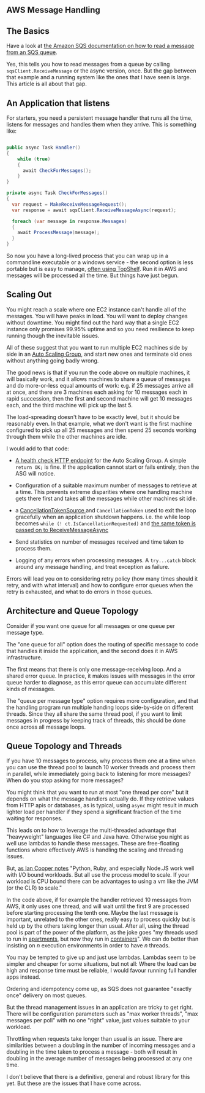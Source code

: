 ## AWS Message Handling

## The Basics

Have a look at [the Amazon SQS documentation on how to read a message from an SQS queue](http://docs.aws.amazon.com/sdk-for-net/v3/developer-guide/how-to/sqs/ReceiveMessage.html).

Yes, this tells you how to read messages from a queue by calling `sqsClient.ReceiveMessage` or the async version, once. But the gap between that example and a running system like the ones that I have seen is large. This article is all about that gap. 

## An Application that listens

For starters, you need a persistent message handler that runs all the time, listens  for messages and handles them when they arrive. This is something like:

```csharp

public async Task Handler()
{
	while (true)
	{
	  await CheckForMessages();
	}
}

private async Task CheckForMessages()
{
  var request = MakeReceiveMessageRequest();
  var response = await sqsClient.ReceiveMessageAsync(request);

  foreach (var message in response.Messages)
  {
    await ProcessMessage(message);
  }
}
```

So now you have a long-lived process that you can wrap up in a commandline executable or a windows service - the second option is less portable but is easy to manage, [often using TopShelf](http://topshelf-project.com/). Run it in AWS and messages will be processed all the time. But things have just begun.

## Scaling Out

You might reach a scale where one EC2 instance can't handle all of the messages. You will have peaks in load. You will want to deploy changes without downtime.
You might find out the hard way that a single EC2 instance only promises 99.95% uptime and so you need resilience to keep running though the inevitable issues. 

All of these suggest that you want to run multiple EC2 machines side by side in an [Auto Scaling Group](http://docs.aws.amazon.com/autoscaling/latest/userguide/AutoScalingGroup.html), and start new ones and terminate old ones without anything going badly wrong. 

The good news is that if you run the code above on multiple machines, it will basically work, and it allows machines to share a queue of messages and do more-or-less equal amounts of work: e.g. if 25 messages arrive all at once, and there are 3 machines each asking for 10 messages each in rapid succession, then the first and second machine will get 10 messages each, and the third machine will pick up the last 5. 

The load-spreading doesn't have to be exactly level, but it should be reasonably even. In that example, what we don't want is the first machine configured to pick up all 25 messages and then spend 25 seconds working through them while the other machines are idle.

I would add to that code: 
- [A health check HTTP endpoint](https://skeltonthatcher.com/blog/http-healthchecks-for-a-resilient-platform/) for the Auto Scaling Group. A simple `return OK;` is fine. If the application cannot start or fails entirely, then the ASG will notice.
 
- Configuration of a suitable maximum number of messages to retrieve at a time. This prevents extreme disparities where one handling machine gets there first and takes all the messages while other machines sit idle.

- a [CancellationTokenSource ](https://msdn.microsoft.com/en-us/library/system.threading.cancellationtokensource) and `CancellationToken` used to exit the loop gracefully when an application shutdown happens. i.e. the while loop becomes `while (! ct.IsCancellationRequested)` and [the same token is passed on to ReceiveMessageAsync ](http://docs.aws.amazon.com/sdkfornet/v3/apidocs/items/SQS/MSQSSQSReceiveMessageAsyncReceiveMessageRequestCancellationToken.html)

- Send statistics on number of messages received and time taken to process them.

- Logging of any errors when processing messages. A `try...catch` block around any message handling, and treat exception as failure.

Errors will lead you on to considering retry policy (how many times should it retry, and with what interval) and how to configure error queues when the retry is exhausted, and what to do errors in those queues.

## Architecture and Queue Topology

Consider if you want one queue for all messages or one queue per message type. 

The "one queue for all" option does the routing of specific message to code that handles it inside the application, and the second does it in AWS infrastructure. 

The first means that there is only one message-receiving loop. And a shared error queue. In practice, it makes issues with messages in the error queue harder to diagnose, as this error queue can accumulate different kinds of messages.

The "queue per message type" option requires more configuration, and that the handling program run multiple handing loops side-by-side on different threads.  Since they all share the same thread pool, if you want to limit messages in progress by keeping track of threads, this should be done once across all message loops.

## Queue Topology and Threads

If you have 10 messages to process, why process them one at a time when you can use the thread pool to launch 10 worker threads and process them in parallel, while immediately going back to listening for more messages? When do you stop asking for more messages?

You might think that you want to run at most "one thread per core" but it depends on what the message handlers actually do. If they retrieve values from HTTP apis or databases, as is typical, using `async` might result in much lighter load per handler if they spend a significant fraction of the time waiting for responses.

This leads on to how to leverage the multi-threaded advantage that "heavyweight" languages like C# and Java have. Otherwise you night as well use lambdas to handle these messages. These are free-floating functions where effectively AWS is handling the scaling and threading issues.

But, [as Ian Cooper notes](https://medium.com/altdotnet/on-the-need-for-a-c-renaissance-634078d4e865) "Python, Ruby, and especially Node.JS work well with I/O bound workloads. But all use the process model to scale. If your workload is CPU bound there can be advantages to using a vm like the JVM (or the CLR) to scale."

In the code above, if for example the handler retrieved 10 messages from AWS, it only uses one thread, and will wait until the first 9 are processed before starting processing the tenth one. Maybe the last message is important, unrelated to the other ones, really easy to process quickly but is held up by the others taking longer than usual. After all, using the thread pool is part of the power of the platform, as the joke goes "my threads used to run in [apartments](https://www.codeproject.com/Articles/9190/Understanding-The-COM-Single-Threaded-Apartment-Pa), but now they run in [containers](https://www.docker.com/what-docker)". We can do better than insisting on *n* execution environments in order to have *n* threads.

You may be tempted to give up and just use lambdas. Lambdas seem to be simpler and cheaper for some situations, but not all: Where the load can be high and response time must be reliable, I would favour running full handler apps instead.

Ordering and idempotency come up, as SQS does not guarantee "exactly once" delivery on most queues. 

But the thread management issues in an application are tricky to get right.  There will be configuration parameters such as "max worker threads", "max messages per poll" with no one "right" value, just values suitable to your workload.  

Throttling when requests take longer than usual is an issue. There are similarities between a doubling in the number of incoming messages and a doubling in the time taken to process a message - both will result in doubling in the average number of messages being processed at any one time. 

I don't believe that there is a definitive, general and robust library for this yet. But these are the issues that I have come across.
